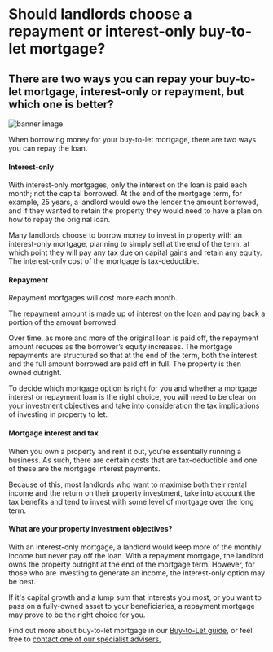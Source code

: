 # Should landlords choose a repayment or interest-only buy-to-let mortgage?

## There are two ways you can repay your buy-to-let mortgage, interest-only or repayment, but which one is better?

![banner image](https://www.mortgageadvicebureau.com/media/2gafxnz4/rsz_should_landlords_choose_a_repayment_or_interest-only_buy-to-let_mortgage.jpg?rmode=min&width=450&height=300&format=webp&quality=90&rnd=133219658248730000)

When borrowing money for your buy-to-let mortgage, there are two ways you can repay the loan.

#### Interest-only

With interest-only mortgages, only the interest on the loan is paid each month; not the capital borrowed. At the end of the mortgage term, for example, 25 years, a landlord would owe the lender the amount borrowed, and if they wanted to retain the property they would need to have a plan on how to repay the original loan.

Many landlords choose to borrow money to invest in property with an interest-only mortgage, planning to simply sell at the end of the term, at which point they will pay any tax due on capital gains and retain any equity. The interest-only cost of the mortgage is tax-deductible.

#### Repayment

Repayment mortgages will cost more each month.

The repayment amount is made up of interest on the loan and paying back a portion of the amount borrowed.

Over time, as more and more of the original loan is paid off, the repayment amount reduces as the borrower’s equity increases. The mortgage repayments are structured so that at the end of the term, both the interest and the full amount borrowed are paid off in full. The property is then owned outright.

To decide which mortgage option is right for you and whether a mortgage interest or repayment loan is the right choice, you will need to be clear on your investment objectives and take into consideration the tax implications of investing in property to let.

#### Mortgage interest and tax

When you own a property and rent it out, you're essentially running a business. As such, there are certain costs that are tax-deductible and one of these are the mortgage interest payments.

Because of this, most landlords who want to maximise both their rental income and the return on their property investment, take into account the tax benefits and tend to invest with some level of mortgage over the long term.

#### What are your property investment objectives?

With an interest-only mortgage, a landlord would keep more of the monthly income but never pay off the loan. With a repayment mortgage, the landlord owns the property outright at the end of the mortgage term. However, for those who are investing to generate an income, the interest-only option may be best.

If it's capital growth and a lump sum that interests you most, or you want to pass on a fully-owned asset to your beneficiaries, a repayment mortgage may prove to be the right choice for you. 

Find out more about buy-to-let mortgage in our [Buy-to-Let guide](https://www.mortgageadvicebureau.com/media/3649/mab-9326-buy-to-let-guide-web-_final.pdf), or feel free to [contact one of our specialist advisers.](https://www.mortgageadvicebureau.com/buy-to-let/should-landlords-choose-a-repayment-or-interest-only-buy-to-let-mortgage/# "Contact us")